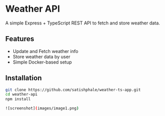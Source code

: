 # Weather API

A simple Express + TypeScript REST API to fetch and store weather data.

## Features
- Update and Fetch weather info
- Store weather data by user
- Simple Docker-based setup

## Installation

```bash
git clone https://github.com/satishphale/weather-ts-app.git
cd weather-api
npm install

![screenshot](images/image1.png)